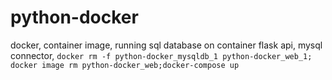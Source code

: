 # python-docker
docker, container image, running sql database on container flask api, mysql connector, 
```docker rm -f python-docker_mysqldb_1 python-docker_web_1; docker image rm python-docker_web;docker-compose up```
